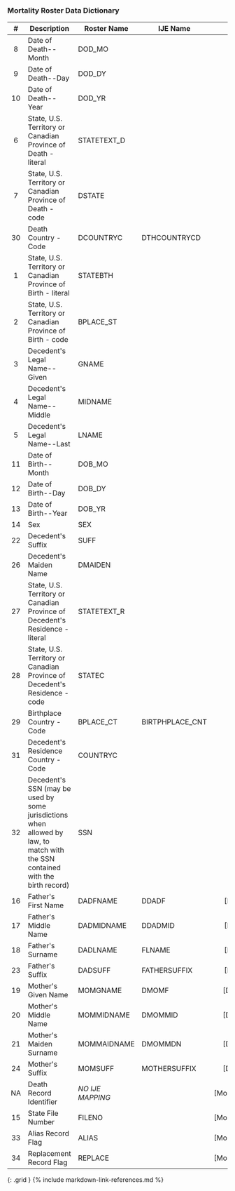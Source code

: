 ### Mortality Roster Data Dictionary

| **#** |  **Description**   |  **Roster Name** |  **IJE Name**  | **Profile**  |  **Field**  |  **Type**  | **Value Set**  |
| :---------: | --------------- | ------------ | ---------- | :------------: | ---------- | ---------- | -------------- |
| 8 | Date of Death--Month | DOD_MO|| [DeathDate]| |value | dateTime | See [PartialDatesAndTimes] |
| 9 | Date of Death--Day | DOD_DY|| [DeathDate]| |value | dateTime | See [PartialDatesAndTimes] |
| 10 | Date of Death--Year | DOD_YR|| [DeathDate]| |value | dateTime | Required for processing |
| 6 | State, U.S. Territory or Canadian Province of Death - literal | STATETEXT_D|| [DeathLocation]| |address.state (expanded from 2 letter code) | string | - |
| 7 | State, U.S. Territory or Canadian Province of Death - code | DSTATE|| [DeathLocation]| |address.state or address.state.extension[nationalReportingJurisdictionId ] | codeable | [StatesTerritoriesProvincesVS] or [JurisdictionVS] |
| 30 | Death Country - Code | DCOUNTRYC|DTHCOUNTRYCD | [DeathLocation]| |address.country  | string  | [ResidenceCountryVS].  Note: For US Death certificates should be US.    |
| 1 | State, U.S. Territory or Canadian Province of Birth - literal | STATEBTH|| [Decedent]| |extension[patient-birthPlace].value[x].state or extension[patient-birthPlace].value[x].state.extension[ nationalReportingJurisdictionId] if present    (expanded from 2 letter code) | string | See [StateLiterals] |
| 2 | State, U.S. Territory or Canadian Province of Birth - code | BPLACE_ST|| [Decedent]| |extension[patient-birthPlace].value[x].state or extension[patient-birthPlace].value[x].state.extension[ nationalReportingJurisdictionId] if present  | string | [JurisdictionsProvincesVS] |
| 3 | Decedent's Legal Name--Given  | GNAME|| [Decedent]| |name.given , name.use = official | string | - |
| 4 | Decedent's Legal Name--Middle | MIDNAME|| [Decedent]| |name.given , name.use = official (first letter) | string | - |
| 5 | Decedent's Legal Name--Last | LNAME|| [Decedent]| |name.family , name.use = official | string | - |
| 11 | Date of Birth--Month | DOB_MO|| [Decedent]| |birthDate | dateTime | See [PartialDatesAndTimes] |
| 12 | Date of Birth--Day | DOB_DY|| [Decedent]| |birthDate | dateTime | See [PartialDatesAndTimes] |
| 13 | Date of Birth--Year | DOB_YR|| [Decedent]| |birthDate | dateTime | See [PartialDatesAndTimes] |
| 14 | Sex | SEX|| [Decedent]| |extension[NVSS-SexAtDeath]  | codeable | [AdministrativeGenderVS] |
| 22 | Decedent's Suffix | SUFF|| [Decedent]| |name.suffix , name.use = official | string | - |
| 26 | Decedent's Maiden Name | DMAIDEN|| [Decedent]| |name.text , name.use=maiden | string |  |
| 27 | State, U.S. Territory or Canadian Province of Decedent's Residence - literal | STATETEXT_R || [Decedent]| |address.state (expanded from 2 letter code) | string | See [StateLiterals] |
| 28 | State, U.S. Territory or Canadian Province of Decedent's Residence - code | STATEC|| [Decedent]| |address.state | string | [StatesTerritoriesProvincesVS] |
| 29 | Birthplace Country - Code | BPLACE_CT|BIRTPHPLACE_CNT| [Decedent]| |extension[patient-birthPlace].value[x].country  | string | [BirthplaceCountryVS]. |
| 31 | Decedent's Residence Country - Code | COUNTRYC|| [Decedent]| |address.country | string | [ResidenceCountryVS] |
| 32 | Decedent's SSN (may be used by some jurisdictions when allowed by law, to match with the SSN contained with the birth record) | SSN|| [Decedent]| |identifier.value where system = 'http://hl7.org/fhir/sid/us-ssn and type.coding.code="SB" | string | - |
| 16 | Father's First Name | DADFNAME|DDADF| [DecedentFather]| |name.given , name.use = official | string | - |
| 17 | Father's Middle Name | DADMIDNAME|DDADMID| [DecedentFather]| |name.given , name.use = official | string | - |
| 18 | Father's Surname | DADLNAME|FLNAME| [DecedentFather]| |name.family | string | - |
| 23 | Father's Suffix | DADSUFF|FATHERSUFFIX| [DecedentFather]| |name.suffix , name.use = official | string | - |
| 19 | Mother's Given Name | MOMGNAME|DMOMF| [DecedentMother]| |name.given , name.use = official | string | - |
| 20 | Mother's Middle Name | MOMMIDNAME|DMOMMID| [DecedentMother]| |name.given , name.use = official | string | - |
| 21 | Mother's Maiden Surname | MOMMAIDNAME|DMOMMDN| [DecedentMother]| |name.family , name.type=maiden | string  | - |
| 24 | Mother's Suffix | MOMSUFF|MOTHERSUFFIX| [DecedentMother]| |name.suffix , name.use = official | string | - |
| NA | Death Record Identifier | *NO IJE MAPPING*|| [MortalityRosterBundle]| |identifier.value | string(12) | YYYYJJNNNNNN,  YYYY = death year JJ = jurisdiction  and NNNNNN = certificate number |
| 15 | State File Number | FILENO|| [MortalityRosterBundle]| |identifier.extension[ certificateNumber].value | string(6) | - |
| 33 | Alias Record Flag | ALIAS|| [MortalityRosterBundle]| |meta.extension[aliasStatus].value | boolean |  |
| 34 | Replacement Record Flag | REPLACE|| [MortalityRosterBundle]| |meta.extension[replaceStatus].value | codeable | [ReplaceStatusVS] |
{: .grid }
{% include markdown-link-references.md %}
